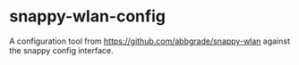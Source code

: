 # snappy-wlan-config

A configuration tool from https://github.com/abbgrade/snappy-wlan against the snappy config interface.
